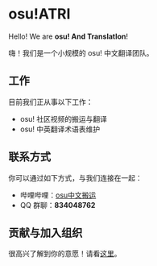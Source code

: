 # osu!ATRI

Hello! We are **osu! And TranslatIon**!

嗨！我们是一个小规模的 osu! 中文翻译团队。

## 工作

目前我们正从事以下工作：

- osu! 社区视频的搬运与翻译
- osu! 中英翻译术语表维护

## 联系方式

你可以通过如下方式，与我们连接在一起：

- 哔哩哔哩：[osu中文搬运](https://space.bilibili.com/1313510214)
- QQ 群聊：**834048762**

## 贡献与加入组织

很高兴了解到你的意愿！请看[这里](contributing.md)。
